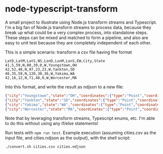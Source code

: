# node-typescript-transform
A small project to illustrate using Node.js transform streams and Typescript. I'm a big fan of
Node.js transform streams to process data, because they break up what could be a very complex process,
into standalone steps. These steps can be mixed and matched to form a pipeline, and also are easy to unit 
test because they are completely independent of each other.

This is a simple scenario: transform a csv file having the format

```text
LatD,LatM,LatS,NS,LonD,LonM,LonS,EW,City,State
41,5,59,N,80,39,0,W,Youngstown,OH
42,52,48,N,97,23,23,W,Yankton,SD
46,35,59,N,120,30,36,W,Yakima,WA
42,16,12,N,71,48,0,W,Worcester,MA
```

Into this format, and write the result as ndjson to a new file:

```json
{"city":"Youngstown","state":"OH","coordinates":{"type":"Point","coordinates":[-80.65,41.0997]}}
{"city":"Yankton","state":"SD","coordinates":{"type":"Point","coordinates":[-97.3897,42.88]}}
{"city":"Yakima","state":"WA","coordinates":{"type":"Point","coordinates":[-120.51,46.5997]}}
{"city":"Worcester","state":"MA","coordinates":{"type":"Point","coordinates":[-71.8,42.27]}}
```

Note that by leveraging transform streams, Typescript enums, etc. I'm able to do this without using any if/else statements!

Run tests with `npm run test`.
Example execution (assuming cities.csv as the input file, and cities.ndjson as the output), with the shell script:

`./convert.sh cities.csv cities.ndjson`
